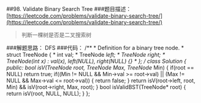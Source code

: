 ##98. Validate Binary Search Tree
###题目描述：[https://leetcode.com/problems/validate-binary-search-tree/](https://leetcode.com/problems/validate-binary-search-tree/)
> 判断一棵树是否是二叉搜索树

###解题思路：
DFS
###代码：
	/**
	 * Definition for a binary tree node.
	 * struct TreeNode {
	 *     int val;
	 *     TreeNode *left;
	 *     TreeNode *right;
	 *     TreeNode(int x) : val(x), left(NULL), right(NULL) {}
	 * };
	 */
	class Solution {
	public:
	    bool isV(TreeNode* root, TreeNode* Max, TreeNode* Min) {
	        if(root == NULL) return true;
	        if((Min != NULL && Min->val >= root->val) || (Max != NULL && Max->val <= root->val)) {
	            return false;
	        }
	        return isV(root->left, root, Min) && isV(root->right, Max, root);
	    }
	    bool isValidBST(TreeNode* root) {
	        return isV(root, NULL, NULL);
	    }
	};